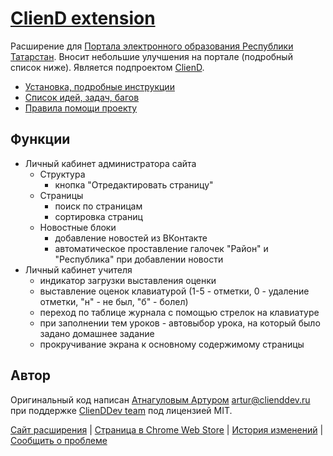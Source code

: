 # [ClienD extension](http://ext.cliend.ru)

Расширение для [Портала электронного образования Республики Татарстан](http://edu.tatar.ru). Вносит небольшие улучшения на портале (подробный список ниже). Является подпроектом [ClienD](http://cliend.ru).

- [Установка, подробные инструкции](http://ext.cliend.ru)
- [Список идей, задач, багов](https://trello.com/b/LbwwbjwL/cliend-ext)
- [Правила помощи проекту](https://github.com/ClienDDev/ClienD-ext/blob/dev/contribution.md)

## Функции

- Личный кабинет администратора сайта
	- Структура
        - кнопка "Отредактировать страницу"
    - Страницы
        - поиск по страницам
        - сортировка страниц
    - Новостные блоки
        - добавление новостей из ВКонтакте
        - автоматическое проставление галочек "Район" и "Республика" при добавлении новости
- Личный кабинет учителя
    - индикатор загрузки выставления оценки
    - выставление оценок клавиатурой (1-5 - отметки, 0 - удаление отметки, "н" - не был, "б" - болел)
    - переход по таблице журнала с помощью стрелок на клавиатуре
    - при заполнении тем уроков - автовыбор урока, на который было задано домашнее задание
    - прокручивание экрана к основному содержимому страницы
    
## Автор
Оригинальный код написан [Атнагуловым Артуром](http://atnartur.ru) <artur@clienddev.ru> при поддержке [ClienDDev team](http://clienddev.ru) под лицензией MIT.

[Сайт расширения](http://ext.cliend.ru) | 
[Страница в Chrome Web Store](https://chrome.google.com/webstore/detail/hehpfoecbadnfboagjkeifdfgajhlloh) | 
[История изменений](https://github.com/ClienDDev/ClienD-ext/releases) | 
[Сообщить о проблеме](https://github.com/ClienDDev/ClienD-ext/issues/new)

